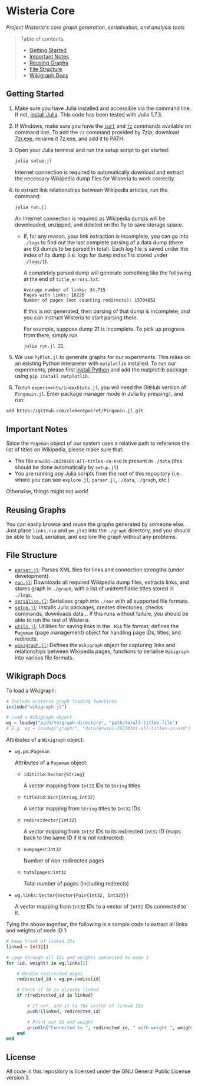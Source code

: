 # Wisteria Core

_Project Wisteria's core graph generation, serialisation, and analysis tools_

> Table of contents:
>
> - [Getting Started](#getting-started)
> - [Important Notes](#important-notes)
> - [Reusing Graphs](#reusing-graphs)
> - [File Structure](#file-structure)
> - [Wikigraph Docs](#wikigraph-docs)

## Getting Started

1. Make sure you have Julia installed and accessible via the command line. If not, [install Julia](https://julialang.org/downloads/). This code has been tested with Julia 1.7.3.

2. If Windows, make sure you have the [`curl`](https://curl.se/windows/) and [`7z`](https://www.7-zip.org/download.html) commands available on command line. To add the `7z` command provided by 7zip, download [7zr.exe](https://www.7-zip.org/a/7zr.exe), rename it 7z.exe, and add it to PATH.

3. Open your Julia terminal and run the setup script to get started:

   ```bash
   julia setup.jl
   ```

   Internet connection is required to automatically download and extract the necessary Wikipedia dump files for Wisteria to work correctly.

4. to extract link relationships between Wikipedia articles, run the command:

   ```bash
   julia run.jl
   ```

   An Internet connection is required as Wikipedia dumps will be downloaded, unzipped, and deleted on the fly to save storage space.

   - If, for any reason, your link extraction is incomplete, you can go into `./logs` to find out the last complete parsing of a data dump (there are 63 dumps to be parsed in total). Each log file is saved under the index of its dump (i.e. logs for dump index 1 is stored under `./logs/1`).

     A completely parsed dump will generate something like the following at the end of `title_errors.txt`:

     ```
     Average number of links: 34.715
     Pages with links: 16226
     Number of pages (not counting redirects): 15704852
     ```

     If this is not generated, then parsing of that dump is incomplete, and you can instruct Wisteria to start parsing there.

     For example, suppose dump 21 is incomplete. To pick up progress from there, simply run

     ```bash
     julia run.jl 21
     ```

5. We use `PyPlot.jl` to generate graphs for our experiments. This relies on an existing Python interpreter with `matplotlib` installed. To run our experiments, please first [install Python](https://www.python.org/downloads/) and add the matplotlib package using `pip install matplotlib`.

6. To run `experiments/indexStats.jl`, you will need the GitHub version of `Pingouin.jl`. Enter package manager mode in Julia by pressing`]`, and run:
```
add https://github.com/clementpoiret/Pingouin.jl.git
```

## Important Notes

Since the `Pageman` object of our system uses a relative path to reference the list of titles on Wikipedia, please make sure that:

- The file `enwiki-20230101-all-titles-in-ns0` is present in `./data` (this should be done automatically by `setup.jl`)
- You are running any Julia scripts from the root of this repository (i.e. where you can see `explore.jl`, `parser.jl`, `./data`, `./graph`, etc.)

Otherwise, things might not work!

## Reusing Graphs

You can easily browse and reuse the graphs generated by someone else. Just place `links.ria` and `pm.jld2` into the `./graph` directory, and you should be able to load, serialise, and explore the graph without any problems.

## File Structure

- [`parser.jl`](./parser.jl): Parses XML files for links and connection strengths (under development).
- [`run.jl`](./run.jl): Downloads all required Wikipedia dump files, extracts links, and stores graph in `./graph`, with a list of unidentifiable titles stored in `./logs`.
- [`serialise.jl`](./serialise.jl): Serialises graph into `./ser` with all supported file formats.
- [`setup.jl`](./setup.jl): Installs Julia packages, creates directories, checks commands, downloads data... If this runs without failure, you should be able to run the rest of Wisteria.
- [`utils.jl`](./utils.jl): Utilities for saving links in the `.RIA` file format; defines the `Pageman` (page management) object for handling page IDs, titles, and redirects.
- [`wikigraph.jl`](./wikigraph.jl): Defines the `Wikigraph` object for capturing links and relationships between Wikipedia pages; functions to serialise `Wikigraph` into various file formats.

## Wikigraph Docs

To load a Wikigraph:

```julia
# Include wisteria graph loading functions
include("wikigraph.jl")

# Load a Wikigraph object
wg = loadwg("path/to/graph-directory", "path/to/all-titles-file")
# E.g. wg = loadwg("graph/", "data/enwiki-20230101-all-titles-in-ns0")
```

Attributes of a `Wikigraph` object:

- `wg.pm`::`Pageman`

  Attributes of a `Pageman` object:

  - `id2title`::`Vector{String}`

    A vector mapping from `Int32` IDs to `String` titles

  - `title2id`::`Dict{String,Int32}`

    A vector mapping from `String` titles to `Int32` IDs

  - `redirs`::`Vector{Int32}`

    A vector mapping from `Int32` IDs to its redirected `Int32` ID (maps back to the same ID if it is not redirected)

  - `numpages`::`Int32`

    Number of non-redirected pages

  - `totalpages`::`Int32`

    Total number of pages (including redirects)

- `wg.links`::`Vector{Vector{Pair{Int32, Int32}}}`

  A vector mapping from `Int32` IDs to a vector of `Int32` IDs connected to it.

Tying the above together, the following is a sample code to extract all links and weights of node ID 1:

```julia
# Keep track of linked IDs
linked = Int32[]

# Loop through all IDs and weights connected to node 1
for (id, weight) in wg.links[1]

    # Handle redirected pages
    redirected_id = wg.pm.redirs[id]

    # Check if ID is already linked
    if !(redirected_id in linked)

        # If not, add it to the vector of linked IDs
        push!(linked, redirected_id)

        # Print out ID and weight
        println("Connected to ", redirected_id, " with weight ", weight)
    end
end
```

## License

All code in this repository is licensed under the GNU General Public License version 3.
